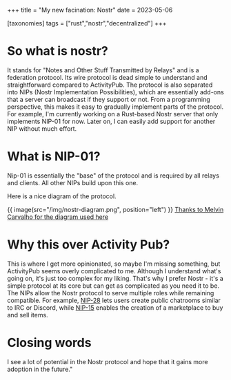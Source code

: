 +++
title = "My new facination: Nostr"
date = 2023-05-06

[taxonomies]
tags = ["rust","nostr","decentralized"]
+++

# So what is nostr?
It stands for "Notes and Other Stuff Transmitted by Relays" and is a federation protocol. Its wire protocol is dead simple to understand and straightforward compared to ActivityPub. The protocol is also separated into NIPs (Nostr Implementation Possibilities), which are essentially add-ons that a server can broadcast if they support or not. From a programming perspective, this makes it easy to gradually implement parts of the protocol. For example, I'm currently working on a Rust-based Nostr server that only implements NIP-01 for now. Later on, I can easily add support for another NIP without much effort.

<!-- more -->

# What is NIP-01?
Nip-01 is essentially the "base" of the protocol and is required by all relays and clients. All other NIPs build upon this one. 

Here is a nice diagram of the protocol.

{{ image(src="/img/nostr-diagram.png",
         position="left") }}
[Thanks to Melvin Carvalho for the diagram used here](https://dev.to/melvincarvalho/the-nostr-protocol-nip01-5ach)

# Why this over Activity Pub?
This is where I get more opinionated, so maybe I'm missing something, but ActivityPub seems overly complicated to me. Although I understand what's going on, it's just too complex for my liking. That's why I prefer Nostr - it's a simple protocol at its core but can get as complicated as you need it to be. The NIPs allow the Nostr protocol to serve multiple roles while remaining compatible. For example, [NIP-28](https://github.com/nostr-protocol/nips/blob/master/28.md) lets users create public chatrooms similar to IRC or Discord, while [NIP-15](https://github.com/nostr-protocol/nips/blob/master/15.md) enables the creation of a marketplace to buy and sell items.

# Closing words
I see a lot of potential in the Nostr protocol and hope that it gains more adoption in the future."